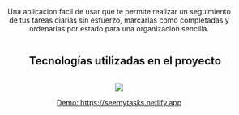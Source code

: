 
<p align="center"> Una aplicacion facil de usar que te permite realizar un seguimiento <br/> de tus tareas diarias sin esfuerzo, marcarlas como completadas y ordenarlas por estado para una organizacion sencilla.</p>

<div>
  
  <ul align="center">
   <h2 style="display: inline-block">Tecnologías utilizadas en el proyecto</h2>
  </ul>
</div>

<p align="center">
  <a href="https://skillicons.dev">
    <img src="https://skillicons.dev/icons?i=css,html,js,react" />
  </a>
</p>

<p align="center">
  <a href="https://seemytasks.netlify.app" target="_blank">Demo: https://seemytasks.netlify.app</a>
</p>
